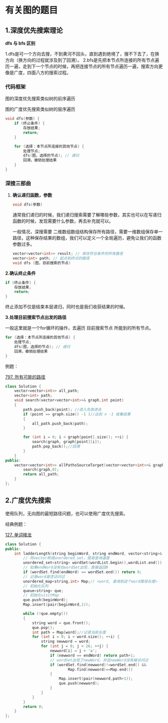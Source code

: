 # 有关图的题目

## 1.深度优先搜索理论

**dfs 与 bfs 区别**

1.dfs是可一个方向去搜，不到黄河不回头，直到遇到绝境了，搜不下去了，在换方向（换方向的过程就涉及到了回溯）。
2.bfs是先把本节点所连接的所有节点遍历一遍，走到下一个节点的时候，再把连接节点的所有节点遍历一遍，搜索方向更像是广度，四面八方的搜索过程。

### 代码框架

图的深度优先搜索类似树的前序遍历

图的广度优先搜索类似树的层序遍历

```cpp
void dfs(参数) {
    if (终止条件) {
        存放结果;
        return;
    }

    for (选择：本节点所连接的其他节点) {
        处理节点;
        dfs(图，选择的节点); // 递归
        回溯，撤销处理结果
    }
}
```

### 深搜三部曲

1. **确认递归函数，参数**

   ```cpp
   void dfs(参数)
   ```

   通常我们递归的时候，我们递归搜索需要了解哪些参数，其实也可以在写递归函数的时候，发现需要什么参数，再去补充就可以。

   一般情况，深搜需要 二维数组数组结构保存所有路径，需要一维数组保存单一路径，这种保存结果的数组，我们可以定义一个全局遍历，避免让我们的函数参数过多。

   ```cpp
   vector<vector<int>> result; // 保存符合条件的所有路径
   vector<int> path; // 起点到终点的路径
   void dfs (图，目前搜索的节点)  
   ```

**2.确认终止条件**

```cpp
if (终止条件) {
    存放结果;
    return;
}
```

终止添加不仅是结束本层递归，同时也是我们收获结果的时候。

**3.处理目前搜索节点出发的路径**

一般这里就是一个for循环的操作，去遍历 目前搜索节点 所能到的所有节点。

```cpp
for (选择：本节点所连接的其他节点) {
    处理节点;
    dfs(图，选择的节点); // 递归
    回溯，撤销处理结果
}
```

例题：

[797. 所有可能的路径](https://leetcode.cn/problems/all-paths-from-source-to-target/)

```cpp
class Solution {
    vector<vector<int>> all_path;
    vector<int> path;
    void search(vector<vector<int>>& graph,int point)
    {
        path.push_back(point); //进入先放进去
        if (point == graph.size() -1 )//达到 n -1 收集结果
        {
            all_path.push_back(path);
        }

        for (int i = 0; i < graph[point].size(); ++i) {
            search(graph, graph[point][i]);
            path.pop_back();//回溯
        }
    }
public:
    vector<vector<int>> allPathsSourceTarget(vector<vector<int>>& graph) {
        search(graph,0);
        return all_path;
    }
};

```



## 2.广度优先搜索

使用队列，无向图的最短路径问题，也可以使用广度优先搜索。

经典例题：

[127. 单词接龙](https://leetcode.cn/problems/word-ladder/)

```cpp
class Solution {
public:
    int ladderLength(string beginWord, string endWord, vector<string>& wordList) {
        // 将vector转成unordered_set，提高查询速度
        unordered_set<string> wordSet(wordList.begin(),wordList.end());
        // 如果endWord没有在wordSet出现，直接返回0
        if (wordSet.find(endWord) == wordSet.end()) return 0;
        // 记录word是否访问过
        unordered_map<string,int> Map;// <word, 查询到这个word路径长度>
        // 初始化队列
        queue<string> que;
        // 初始化visitMap
        que.push(beginWord);
        Map.insert(pair(beginWord,1));

        while (!que.empty())
        {
            string word = que.front();
            que.pop();
            int path = Map[word];//记录当前长度
            for (int i = 0; i < word.size(); ++i) {
                string newword = word;
                for (int j = 0; j < 26; ++j) {
                    newword[i] = j + 'a';
                    if (newword == endWord) return path+1;
                    // wordSet出现了newWord，并且newWord没有被访问过
                    if (wordSet.find(newword)!=wordSet.end() &&
                            Map.find(newword)==Map.end())
                    {
                        Map.insert(pair(newword,path+1));
                        que.push(newword);
                    }
                }
            }
        }
        return 0;
    }
};
```

